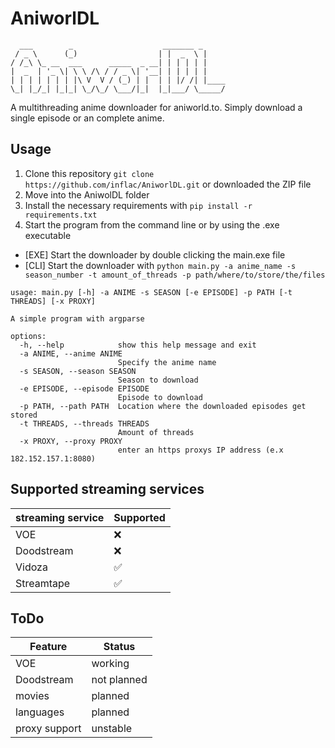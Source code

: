 # AniworlDL
```
  ___        _                    _______ _     
 / _ \      (_)                  | |  _  \ |    
/ /_\ \_ __  ___      _____  _ __| | | | | |    
|  _  | '_ \| \ \ /\ / / _ \| '__| | | | | |    
| | | | | | | |\ V  V / (_) | |  | | |/ /| |____
\_| |_/_| |_|_| \_/\_/ \___/|_|  |_|___/ \_____/
```                                          
                                                
A multithreading anime downloader for aniworld.to. Simply download a single episode or an complete anime.

## Usage
1) Clone this repository `git clone https://github.com/inflac/AniworlDL.git` or downloaded the ZIP file
2) Move into the AniwolDL folder
3) Install the necessary requirements with `pip install -r requirements.txt`
4) Start the program from the command line or by using the .exe executable
* [EXE] Start the downloader by double clicking the main.exe file
* [CLI] Start the downloader with `python main.py -a anime_name -s season_number -t amount_of_threads -p path/where/to/store/the/files`

```
usage: main.py [-h] -a ANIME -s SEASON [-e EPISODE] -p PATH [-t THREADS] [-x PROXY]

A simple program with argparse

options:
  -h, --help            show this help message and exit
  -a ANIME, --anime ANIME
                        Specify the anime name
  -s SEASON, --season SEASON
                        Season to download
  -e EPISODE, --episode EPISODE
                        Episode to download
  -p PATH, --path PATH  Location where the downloaded episodes get stored
  -t THREADS, --threads THREADS
                        Amount of threads
  -x PROXY, --proxy PROXY
                        enter an https proxys IP address (e.x 182.152.157.1:8080)
```

## Supported streaming services
| streaming service | Supported |
|-------------------|-----------|
| VOE               | ❌        |
| Doodstream        | ❌        |
| Vidoza            | ✅        |
| Streamtape        | ✅        |

## ToDo
| Feature           | Status      |
|-------------------|-------------|
| VOE               | working     |
| Doodstream        | not planned |
| movies            | planned     |
| languages         | planned     |
| proxy support     | unstable    |